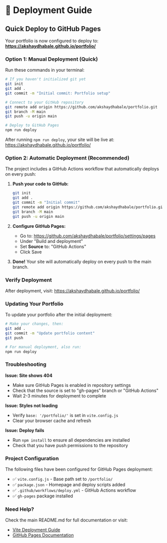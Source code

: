 # 🚀 Deployment Guide

## Quick Deploy to GitHub Pages

Your portfolio is now configured to deploy to:
**https://akshaydhabale.github.io/portfolio/**

### Option 1: Manual Deployment (Quick)

Run these commands in your terminal:

```bash
# If you haven't initialized git yet
git init
git add .
git commit -m "Initial commit: Portfolio setup"

# Connect to your GitHub repository
git remote add origin https://github.com/akshaydhabale/portfolio.git
git branch -M main
git push -u origin main

# Deploy to GitHub Pages
npm run deploy
```

After running `npm run deploy`, your site will be live at: https://akshaydhabale.github.io/portfolio/

### Option 2: Automatic Deployment (Recommended)

The project includes a GitHub Actions workflow that automatically deploys on every push:

1. **Push your code to GitHub:**
   ```bash
   git init
   git add .
   git commit -m "Initial commit"
   git remote add origin https://github.com/akshaydhabale/portfolio.git
   git branch -M main
   git push -u origin main
   ```

2. **Configure GitHub Pages:**
   - Go to: https://github.com/akshaydhabale/portfolio/settings/pages
   - Under "Build and deployment"
   - Set **Source** to: "GitHub Actions"
   - Click Save

3. **Done!** Your site will automatically deploy on every push to the main branch.

### Verify Deployment

After deployment, visit: https://akshaydhabale.github.io/portfolio/

### Updating Your Portfolio

To update your portfolio after the initial deployment:

```bash
# Make your changes, then:
git add .
git commit -m "Update portfolio content"
git push

# For manual deployment, also run:
npm run deploy
```

### Troubleshooting

**Issue: Site shows 404**
- Make sure GitHub Pages is enabled in repository settings
- Check that the source is set to "gh-pages" branch or "GitHub Actions"
- Wait 2-3 minutes for deployment to complete

**Issue: Styles not loading**
- Verify `base: '/portfolio/'` is set in `vite.config.js`
- Clear your browser cache and refresh

**Issue: Deploy fails**
- Run `npm install` to ensure all dependencies are installed
- Check that you have push permissions to the repository

### Project Configuration

The following files have been configured for GitHub Pages deployment:

- ✅ `vite.config.js` - Base path set to `/portfolio/`
- ✅ `package.json` - Homepage and deploy scripts added
- ✅ `.github/workflows/deploy.yml` - GitHub Actions workflow
- ✅ `gh-pages` package installed

### Need Help?

Check the main README.md for full documentation or visit:
- [Vite Deployment Guide](https://vitejs.dev/guide/static-deploy.html#github-pages)
- [GitHub Pages Documentation](https://docs.github.com/en/pages)

